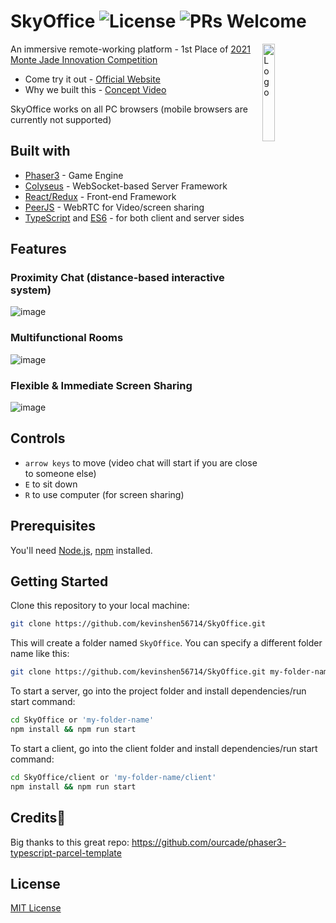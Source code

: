 # SkyOffice ![License](https://img.shields.io/badge/license-MIT-green) ![PRs Welcome](https://img.shields.io/badge/PRs-welcome-green.svg)

<img alt="Logo" align="right" src="https://user-images.githubusercontent.com/11501902/139942585-a6b044ce-3695-460a-91bd-dd9f1d4611c8.png" width="20%" />

An immersive remote-working platform - 1st Place of [2021 Monte Jade Innovation Competition](http://www.montejadese.org/pages/mjic.html)


- Come try it out - [Official Website](https://skyoffice.netlify.app/)
- Why we built this - [Concept Video](https://www.youtube.com/watch?v=BpDqGTPh8pc)

SkyOffice works on all PC browsers (mobile browsers are currently not supported)

## Built with
- [Phaser3](https://github.com/photonstorm/phaser) - Game Engine
- [Colyseus](https://github.com/colyseus/colyseus) - WebSocket-based Server Framework
- [React/Redux](https://github.com/facebook/react) - Front-end Framework
- [PeerJS](https://github.com/peers/peerjs) - WebRTC for Video/screen sharing
- [TypeScript](https://github.com/microsoft/TypeScript) and [ES6](https://github.com/eslint/eslint) - for both client and server sides 

## Features

### Proximity Chat (distance-based interactive system)
![image](https://user-images.githubusercontent.com/11501902/139960852-cf0e0883-8fbe-459d-bb11-3707d0ae1360.png)

### Multifunctional Rooms
![image](https://user-images.githubusercontent.com/11501902/139961091-1801bd4d-fbd6-4400-8503-85ece744e979.png)

### Flexible & Immediate Screen Sharing
![image](https://user-images.githubusercontent.com/11501902/139961155-44a85cd9-ac25-4563-9d82-6537ed7435f6.png)

## Controls
- `arrow keys` to move (video chat will start if you are close to someone else)
- `E` to sit down
- `R` to use computer (for screen sharing)

## Prerequisites

You'll need [Node.js](https://nodejs.org/en/), [npm](https://www.npmjs.com/) installed.

## Getting Started

Clone this repository to your local machine:

```bash
git clone https://github.com/kevinshen56714/SkyOffice.git
```

This will create a folder named `SkyOffice`. You can specify a different folder name like this:

```bash
git clone https://github.com/kevinshen56714/SkyOffice.git my-folder-name
```

To start a server, go into the project folder and install dependencies/run start command:

```bash
cd SkyOffice or 'my-folder-name'
npm install && npm run start
```

To start a client, go into the client folder and install dependencies/run start command:

```bash
cd SkyOffice/client or 'my-folder-name/client'
npm install && npm run start
```

## Credits🎉

Big thanks to this great repo:
https://github.com/ourcade/phaser3-typescript-parcel-template


## License

[MIT License](https://github.com/ourcade/phaser3-typescript-parcel-template/blob/master/LICENSE)
